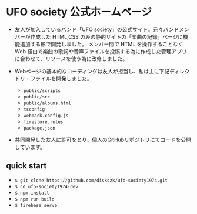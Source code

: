 # UFO society 公式ホームページ

- 友人が加入しているバンド「UFO society」の公式サイト。元々バンドメンバーが作成した HTML,CSS のみの静的サイトの「楽曲の記録」ページに機能追加する形で開発しました。 メンバー間で HTML を操作することなく Web 経由で楽曲の歌詞や音声ファイルを投稿する為に作成した管理アプリに合わせて、リソースを使う為に改修しました。

- Webページの基本的なコーディングは友人が担当し、私は主に下記ディレクトリ・ファイルを開発しました。
  - `public/scripts`
  - `public/src`
  - `public/albums.html`
  - `tsconfig`
  - `webpack.config.js`
  - `firestore.rules`
  - `package.json`

- 共同開発した友人に許可をとり、個人のGitHubリポジトリにてコードを公開しています。

## quick start

- `$ git clone https://github.com/diskszk/ufo-society1974.git`
- `$ cd ufo-society1974-dev`
- `$ npm install`
- `$ npm run build`
- `$ firebase serve`
